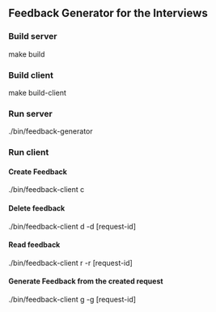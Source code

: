 ## Feedback Generator for the Interviews

### Build server
make build

### Build client
make build-client

### Run server
./bin/feedback-generator

### Run client
#### Create Feedback
./bin/feedback-client c

#### Delete feedback
./bin/feedback-client d -d [request-id]

#### Read feedback
./bin/feedback-client r -r [request-id]

#### Generate Feedback from the created request
./bin/feedback-client g -g [request-id]
